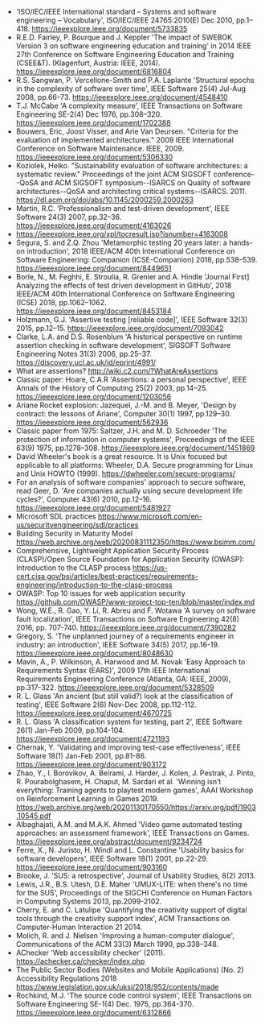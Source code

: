 - 'ISO/IEC/IEEE International standard – Systems and software engineering – Vocabulary', ISO/IEC/IEEE 24765:2010(E) Dec 2010, pp.1–418. https://ieeexplore.ieee.org/document/5733835
- R.E.D. Fairley, P. Bourque and J. Keppler 'The impact of SWEBOK Version 3 on software engineering education and training' in 2014 IEEE 27th Conference on Software Engineering Education and Training (CSEE&T). (Klagenfurt, Austria: IEEE, 2014). https://ieeexplore.ieee.org/document/6816804
- R.S. Sangwan, P. Vercellone-Smith and P.A. Laplante 'Structural epochs in the complexity of software over time', IEEE Software 25(4) Jul-Aug 2008, pp.66–73. https://ieeexplore.ieee.org/document/4548410
- T.J. McCabe 'A complexity measure', IEEE Transactions on Software Engineering SE-2(4) Dec 1976, pp.308–320. https://ieeexplore.ieee.org/document/1702388
- Bouwers, Eric, Joost Visser, and Arie Van Deursen. "Criteria for the evaluation of implemented architectures." 2009 IEEE International Conference on Software Maintenance. IEEE, 2009.   https://ieeexplore.ieee.org/document/5306330
- Koziolek, Heiko. "Sustainability evaluation of software architectures: a systematic review." Proceedings of the joint ACM SIGSOFT conference--QoSA and ACM SIGSOFT symposium--ISARCS on Quality of software architectures--QoSA and architecting critical systems--ISARCS. 2011.  https://dl.acm.org/doi/abs/10.1145/2000259.2000263
- Martin, R.C.  'Professionalism and test-driven development', IEEE Software 24(3) 2007, pp.32–36. https://ieeexplore.ieee.org/document/4163026
- https://ieeexplore.ieee.org/xpl/tocresult.jsp?isnumber=4163008
- Segura, S. and Z.Q. Zhou 'Metamorphic testing 20 years later: a  hands-on introduction', 2018 IEEE/ACM 40th International Conference on Software Engineering: Companion (ICSE-Companion) 2018, pp.538–539. https://ieeexplore.ieee.org/document/8449651
- Borle, N., M. Feghhi, E. Stroulia, R. Grenier and A. Hindle 'Journal First] Analyzing the effects of test driven development in GitHub', 2018 IEEE/ACM 40th International Conference on Software Engineering (ICSE) 2018, pp.1062–1062. https://ieeexplore.ieee.org/document/8453184
- Holzmann, G.J. 'Assertive testing [reliable code]', IEEE Software 32(3) 2015, pp.12–15. https://ieeexplore.ieee.org/document/7093042
- Clarke, L.A. and D.S. Rosenblum 'A historical perspective on runtime assertion checking in software development', SIGSOFT Software Engineering Notes 31(3) 2006, pp.25–37.  https://discovery.ucl.ac.uk/id/eprint/4991/
- What are assertions? http://wiki.c2.com/?WhatAreAssertions
- Classic paper:  Hoare, C.A.R 'Assertions: a personal perspective', IEEE Annals of the History of Computing 25(2) 2003, pp.14–25. https://ieeexplore.ieee.org/document/1203056
- Ariane Rocket explosion:  Jazequel, J.-M. and B. Meyer, 'Design by contract: the lessons of Ariane', Computer 30(1) 1997, pp.129–30. https://ieeexplore.ieee.org/document/562936
- Classic paper from 1975: Saltzer, J.H. and M. D. Schroeder 'The protection of information in computer systems', Proceedings of the IEEE 63(9) 1975, pp.1278–308. https://ieeexplore.ieee.org/document/1451869
- David Wheeler's book is a great resource. It is Unix focused but applicable to all platforms: Wheeler, D.A. Secure programming for Linux and Unix HOWTO (1999). https://dwheeler.com/secure-programs/
- For an analysis of software companies' approach to secure software, read Geer, D. 'Are companies actually using secure development life cycles?', Computer 43(6) 2010, pp.12–16. https://ieeexplore.ieee.org/document/5481927
- Microsoft SDL practices https://www.microsoft.com/en-us/securityengineering/sdl/practices
- Building Security in Maturity Model https://web.archive.org/web/20200831112350/https://www.bsimm.com/
- Comprehensive, Lightweight Application Security Process (CLASP)/Open Source Foundation for Application Security (OWASP): Introduction to the CLASP process https://us-cert.cisa.gov/bsi/articles/best-practices/requirements-engineering/introduction-to-the-clasp-process
- OWASP: Top 10 issues for web application security https://github.com/OWASP/www-project-top-ten/blob/master/index.md
- Wong, W.E., R. Gao, Y. Li, R. Abreu and F. Wotawa 'A survey on software fault localization', IEEE Transactions on Software Engineering 42(8) 2016, pp. 707-740. https://ieeexplore.ieee.org/document/7390282
- Gregory, S. 'The unplanned journey of a requirements engineer in industry: an introduction', IEEE Software 34(5) 2017, pp.16-19. https://ieeexplore.ieee.org/document/8048630
- Mavin, A., P. Wilkinson, A. Harwood and M. Novak 'Easy Approach to Requirements Syntax (EARS)', 2009 17th IEEE International Requirements Engineering Conference (Atlanta, GA: IEEE, 2009), pp.317-322. https://ieeexplore.ieee.org/document/5328509
- R. L. Glass 'An ancient (but still valid?) look at the classification of testing', IEEE Software 2(6) Nov-Dec 2008, pp.112-112. https://ieeexplore.ieee.org/document/4670725
- R. L. Glass 'A classification system for testing, part 2', IEEE Software 26(1) Jan-Feb 2009, pp.104-104. https://ieeexplore.ieee.org/document/4721193
- Chernak, Y. 'Validating and improving test-case effectiveness', IEEE Software 18(1) Jan-Feb 2001, pp.81-86. https://ieeexplore.ieee.org/document/903172
- Zhao, Y., I. Borovikov, A. Beirami, J. Harder, J. Kolen, J. Pestrak, J. Pinto, R. Pourabolghasem, H. Chaput, M. Sardari et al. 'Winning isn’t everything: Training agents to playtest modern games', AAAI Workshop on Reinforcement Learning in Games 2019. https://web.archive.org/web/20201130170550/https://arxiv.org/pdf/1903.10545.pdf
- Albaghajati, A.M. and M.A.K. Ahmed 'Video game automated testing approaches: an assessment framework', IEEE Transactions on Games. https://ieeexplore.ieee.org/abstract/document/9234724
- Ferre, X., N. Juristo, H. Windl and L. Constantine 'Usability basics for software developers', IEEE Software 18(1) 2001, pp.22-29. https://ieeexplore.ieee.org/document/903160
- Brooke, J. 'SUS: a retrospective', Journal of Usability Studies, 8(2) 2013.
- Lewis, J.R., B.S. Utesh, D.E. Maher 'UMUX-LITE: when there's no time for the SUS', Proceedings of the SIGCHI Conference on Human Factors in Computing Systems 2013, pp.2099-2102.
- Cherry, E. and C. Latulipe 'Quantifying the creativity support of digital tools through the creativity support index', ACM Transactions on Computer-Human Interaction 21 2014.
- Molich, R. and J. Nielsen 'Improving a human-computer dialogue', Communications of the ACM 33(3) March 1990, pp.338–348.
- AChecker 'Web accessibility checker' (2011). https://achecker.ca/checker/index.php
- The Public Sector Bodies (Websites and Mobile Applications) (No. 2) Accessibility Regulations 2018 https://www.legislation.gov.uk/uksi/2018/952/contents/made
- Rochkind, M.J. 'The source code control system', IEEE Transactions on Software Engineering SE-1(4) Dec. 1975, pp.364-370. https://ieeexplore.ieee.org/document/6312866

